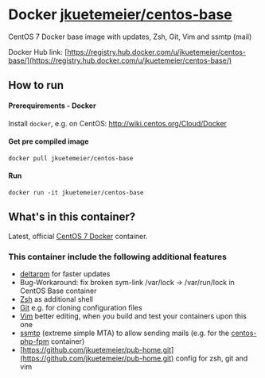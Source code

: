 # Docker [jkuetemeier/centos-base](https://registry.hub.docker.com/u/jkuetemeier/centos-base/)

CentOS 7 Docker base image with updates, Zsh, Git, Vim and ssmtp (mail)

Docker Hub link: [https://registry.hub.docker.com/u/jkuetemeier/centos-base/](https://registry.hub.docker.com/u/jkuetemeier/centos-base/)

## How to run

#### Prerequirements - Docker

Install `docker`, e.g. on CentOS: http://wiki.centos.org/Cloud/Docker

#### Get pre compiled image

    docker pull jkuetemeier/centos-base

#### Run

    docker run -it jkuetemeier/centos-base

## What's in this container?

Latest, official [CentOS 7 Docker](https://registry.hub.docker.com/_/centos/) container.

### This container include the following additional features

- [deltarpm](https://gitorious.org/deltarpm) for faster updates
- Bug-Workaround: fix broken sym-link /var/lock -> /var/run/lock in CentOS Base container
- [Zsh](http://www.zsh.org/) as additional shell
- [Git](http://git-scm.com/) e.g. for cloning configuration files
- [Vim](http://www.vim.org/) better editing, when you build and test your containers upon this one
- [ssmtp](https://packages.qa.debian.org/s/ssmtp.html) (extreme simple MTA) to allow sending mails (e.g. for the [centos-php-fpm](https://github.com/jkuetemeier/docker-centos-php-fpm) container)
- [https://github.com/jkuetemeier/pub-home.git](https://github.com/jkuetemeier/pub-home.git) config for zsh, git and vim
